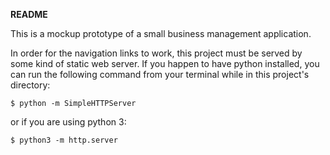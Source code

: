 **README**

This is a mockup prototype of a small business management application.

In order for the navigation links to work, this project must be served by some kind of static web server.  If you happen to have python installed, you can run the following command from your terminal while in this project's directory:

```shell
$ python -m SimpleHTTPServer
```
or if you are using python 3:

```shell
$ python3 -m http.server
```
